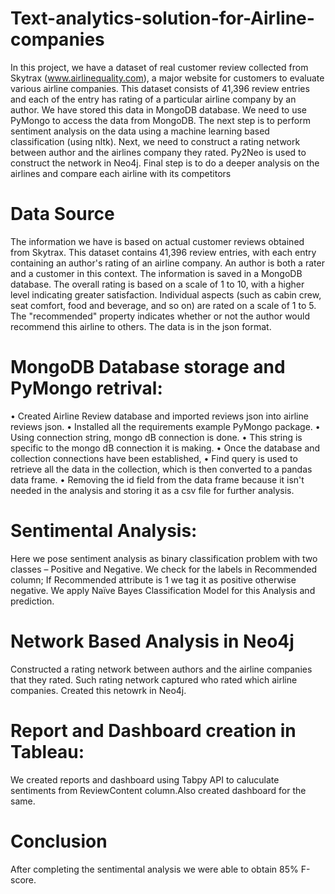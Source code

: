 # Text-analytics-solution-for-Airline-companies

In this project, we have a dataset of real customer review collected from Skytrax (www.airlinequality.com), a major website for customers to evaluate various airline companies. This dataset consists of 41,396 review entries and each of the entry has rating of a particular airline company by an author. We have stored this data in MongoDB database. We need to use PyMongo to access the data from MongoDB. The next step is to perform sentiment analysis on the data using a machine learning based classification (using nltk). Next, we need to construct a rating network between author and the airlines company they rated. Py2Neo is used to construct the network in Neo4j. Final step is to do a deeper analysis on the airlines and compare each airline with its competitors

# Data Source

The information we have is based on actual customer reviews obtained from Skytrax. This dataset contains 41,396 review entries, with each entry containing an author's rating of an airline company. An author is both a rater and a customer in this context. The information is saved in a MongoDB database. The overall rating is based on a scale of 1 to 10, with a higher level indicating greater satisfaction. Individual aspects (such as cabin crew, seat comfort, food and beverage, and so on) are rated on a scale of 1 to 5. The "recommended" property indicates whether or not the author would recommend this airline to others. The data is in the json format.

# MongoDB Database storage and PyMongo retrival:

• Created Airline Review database and imported reviews json into airline reviews json.
• Installed all the requirements example PyMongo package.
• Using connection string, mongo dB connection is done.
• This string is specific to the mongo dB connection it is making.
• Once the database and collection connections have been established,
• Find query is used to retrieve all the data in the collection, which is then converted to a pandas data frame.
• Removing the id field from the data frame because it isn't needed in the analysis and storing it as a csv file for further analysis.

# Sentimental Analysis: 
Here we pose sentiment analysis as binary classification problem with two classes – Positive and Negative. 
We check for the labels in Recommended column; If Recommended attribute is 1 we tag it as positive otherwise negative. We apply Naïve Bayes Classification Model for this Analysis and prediction.

# Network Based Analysis in Neo4j
Constructed a rating network between authors and the airline companies that they rated. Such rating network captured who rated which airline companies. Created this netowrk in Neo4j. 

# Report and Dashboard creation in Tableau:
We created reports and dashboard using Tabpy API to caluculate sentiments from ReviewContent column.Also created dashboard for the same.


# Conclusion
After completing the sentimental analysis we were able to obtain 85% F-score.
